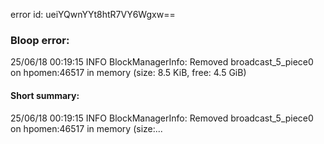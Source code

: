 error id: ueiYQwnYYt8htR7VY6Wgxw==
### Bloop error:

25/06/18 00:19:15 INFO BlockManagerInfo: Removed broadcast_5_piece0 on hpomen:46517 in memory (size: 8.5 KiB, free: 4.5 GiB)
#### Short summary: 

25/06/18 00:19:15 INFO BlockManagerInfo: Removed broadcast_5_piece0 on hpomen:46517 in memory (size:...